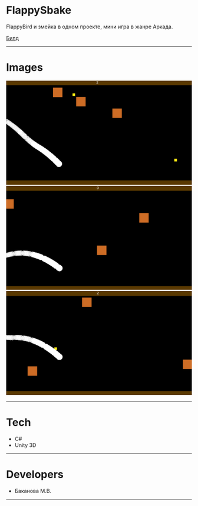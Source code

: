 # FlappySbake

FlappyBird и змейка в одном проекте, мини игра в жанре Аркада.


[Билд](https://github.com/More02/FlappySnake/releases/tag/FlappySbake)

---

# Images
<p align="left">
<img src="landing/FlappySnake_1.png" width = 900/>
<img src="landing/FlappySnake_2.png" width = 900/>
<img src="landing/FlappySnake_3.png" width = 900/>
</p>

---

# Tech
* C#
* Unity 3D

---

# Developers
* Баканова М.В.

---
